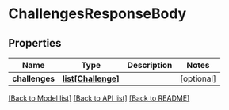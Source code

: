 # ChallengesResponseBody

## Properties
Name | Type | Description | Notes
------------ | ------------- | ------------- | -------------
**challenges** | [**list[Challenge]**](Challenge.md) |  | [optional] 

[[Back to Model list]](../README.md#documentation-for-models) [[Back to API list]](../README.md#documentation-for-api-endpoints) [[Back to README]](../README.md)


